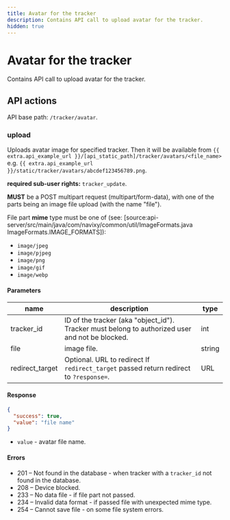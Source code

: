 ```yaml
---
title: Avatar for the tracker
description: Contains API call to upload avatar for the tracker.
hidden: true
---
```


# Avatar for the tracker

Contains API call to upload avatar for the tracker.

## API actions

API base path: `/tracker/avatar`.

### upload

Uploads avatar image for specified tracker. Then it will be available from `{{ extra.api_example_url }}/[api_static_path]/tracker/avatars/<file_name>` e.g. `{{ extra.api_example_url }}/static/tracker/avatars/abcdef123456789.png`.

**required sub-user rights:** `tracker_update`.

**MUST** be a POST multipart request (multipart/form-data), with one of the parts being an image file upload (with the name "file").

File part **mime** type must be one of (see: \[source:api-server/src/main/java/com/navixy/common/util/ImageFormats.java ImageFormats.IMAGE\_FORMATS]):

* `image/jpeg`
* `image/pjpeg`
* `image/png`
* `image/gif`
* `image/webp`

#### Parameters

| name             | description                                                                                      | type   |
| ---------------- | ------------------------------------------------------------------------------------------------ | ------ |
| tracker\_id      | ID of the tracker (aka "object\_id"). Tracker must belong to authorized user and not be blocked. | int    |
| file             | image file.                                                                                      | string |
| redirect\_target | Optional. URL to redirect If `redirect_target` passed return redirect to `?response=`.           | URL    |

#### Response

```json
{
  "success": true,
  "value": "file name"
}
```

* `value` - avatar file name.

#### Errors

* 201 – Not found in the database - when tracker with a `tracker_id` not found in the database.
* 208 – Device blocked.
* 233 – No data file - if file part not passed.
* 234 – Invalid data format - if passed file with unexpected mime type.
* 254 – Cannot save file - on some file system errors.
